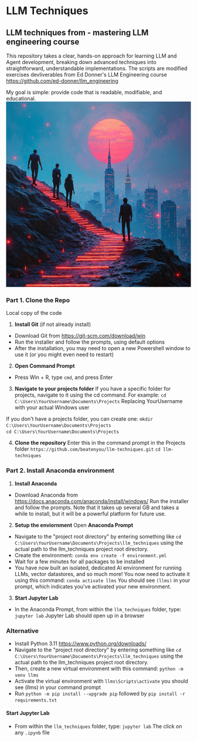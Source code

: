 # LLM Techniques

## LLM techniques from - mastering LLM engineering course
This repository takes a clear, hands-on approach for learning LLM and Agent development, breaking down advanced techniques into straightforward, understandable implementations. The scripts are modified exercises devliverables from Ed Donner's LLM Engineering course https://github.com/ed-donner/llm_engineering

My goal is simple: provide code that is readable, modifiable, and educational.
<img src="https://github.com/beatenyou/llm-techniques/blob/main/voyage.png" />

### Part 1. Clone the Repo
Local copy of the code
1. **Install Git** (if not already install)
  * Download Git from https://git-scm.com/download/win
  * Run the installer and follow the prompts, using default options
  * After the installation, you may need to open a new Powershell window to use it (or you might even need to restart)
2. **Open Command Prompt**
  * Press Win + R, type `cmd`, and press Enter
3. **Navigate to your projects folder**
If you have a specific folder for projects, navigate to it using the cd command. For example:
`cd C:\Users\YourUsername\Documents\Projects`
Replacing YourUsername with your actual Windows user

If you don't have a projects folder, you can create one:
`mkdir C:\Users\YourUsername\Documents\Projects`  
`cd C:\Users\YourUsername\Documents\Projects`
   
4. **Clone the repository**
Enter this in the command prompt in the Projects folder
`https://github.com/beatenyou/llm-techniques.git`
`cd llm-techniques`
### Part 2. Install Anaconda environment
1. **Install Anaconda**
  * Download Anaconda from https://docs.anaconda.com/anaconda/install/windows/
Run the installer and follow the prompts. Note that it takes up several GB and takes a while to install, but it will be a powerful platform for future use.
2. **Setup the enviornment**
Open **Anaconda Prompt**
  * Navigate to the "project root directory" by entering something like `cd C:\Users\YourUsername\Documents\Projects\llm_techniques` using the actual path to the llm_techniques project root directory.
  * Create the environment: `conda env create -f environment.yml`
  * Wait for a few minutes for all packages to be installed
  * You have now built an isolated, dedicated AI environment for running LLMs, vector datastores, and so much more! You now need to activate it using this command: `conda activate llms`
You should see `(llms)` in your prompt, which indicates you've activated your new environment.
3. **Start Jupyter Lab**
  * In the Anaconda Prompt, from within the `llm_techniques` folder, type: `jupyter lab`
Jupyter Lab should open up in a browser
### **Alternative**
  * Install Python 3.11 https://www.python.org/downloads/
  * Navigate to the "project root directory" by entering something like `cd C:\Users\YourUsername\Documents\Projects\llm_techniques` using the actual path to the llm_techniques project root directory.
  * Then, create a new virtual environment with this command: `python -m venv llms`
  * Activate the virtual environment with `llms\Scripts\activate` you should see (llms) in your command prompt
  * Run `python -m pip install --upgrade pip` followed by `pip install -r requirements.txt`
#### **Start Jupyter Lab**
  * From within the `llm_techniques` folder, type: `jupyter lab`
The click on any `.ipynb` file
